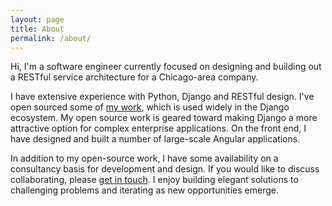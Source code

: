 ```yaml
---
layout: page
title: About
permalink: /about/
---
```


Hi, I'm a software engineer currently focused on designing and building out a RESTful service architecture for a Chicago-area company.

I have extensive experience with Python, Django and RESTful design. I've open sourced some of <a href="{{ site.baseurl }}/projects">my work</a>, which is used widely in the Django ecosystem. My open source work is geared toward making Django a more attractive option for complex enterprise applications. On the front end, I have designed and built a number of large-scale Angular applications.

In addition to my open-source work, I have some availability on a consultancy basis for development and design. If you would like to discuss collaborating, please <a href="mailto:robertgsinger@gmail.com">get in touch</a>. I enjoy building elegant solutions to challenging problems and iterating as new opportunities emerge.

